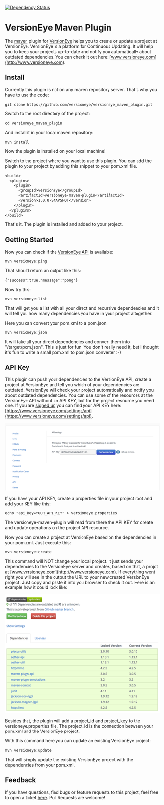 [![Dependency Status](http://www.versioneye.com/user/projects/51e2af93cbe2eb000203df22/badge.png)](http://www.versioneye.com/user/projects/51e2af93cbe2eb000203df22)

# VersionEye Maven Plugin

The [maven](http://maven.apache.org/) plugin for [VersionEye](http://www.versioneye.com) helps you to create or update a project at VersionEye. 
VersionEye is a platform for Continuous Updating. It will help you to keep your projects up-to-date and notify you automatically about outdated dependencies. You can check it out here: [www.versioneye.com](http://www.versioneye.com). 

## Install

Currently this plugin is not on any maven repository server. That's why you have to use the code: 

```
git clone https://github.com/versioneye/versioneye_maven_plugin.git
```

Switch to the root directory of the project: 

```
cd versioneye_maven_plugin
```

And install it in your local maven repository: 

```
mvn install 
```

Now the plugin is installed on your local machine! 

Switch to the project where you want to use this plugin. You can add the plugin to your project by adding this snippet to your pom.xml file.  

```
<build>
  <plugins>
    <plugin>
      <groupId>versioneye</groupId>
      <artifactId>versioneye-maven-plugin</artifactId>
      <version>1.0.0-SNAPSHOT</version>
    </plugin>
  </plugins>
</build>
```

That's it. The plugin is installed and added to your project.

## Getting Started

Now you can check if the [VersionEye API](https://www.versioneye.com/api?version=v2) is available: 

```
mvn versioneye:ping
```
That should return an output like this: 

```
{"success":true,"message":"pong"}
```
 
Now try this: 

```
mvn versioneye:list
```

That will get you a list with all your direct and recursive dependencies and it will tell you how many dependencies you have in your project altogether.

Here you can convert your pom.xml to a pom.json 

```
mvn versioneye:json 
```
It will take all your direct dependencies and convert them into "/target/pom.json". This is just for fun! You don't really need it, but I thought it's fun to write a small pom.xml to pom.json converter :-)  

## API Key

This plugin can push your dependencies to the VersionEye API, create a project at VersionEye and tell you which of your dependencies are outdated. VersionEye will check your project automatically and notify you about outdated dependencies. You can use some of the resources at the VersionEye API without an API KEY, but for the project resource you need one. If you are [signed up](https://www.versioneye.com/signup) you can find your API KEY here: [https://www.versioneye.com/settings/api](https://www.versioneye.com/settings/api). 

![VersionEye Dependencies](src/site/images/VersionEyeApiKey.png)

If you have your API KEY, create a properties file in your project root and add your KEY like this:  

```
echo "api_key=YOUR_API_KEY" > versioneye.properties
```

The versioneye-maven-plugin will read from there the API KEY for create and update operations on the project API resource. 

Now you can create a project at VersionEye based on the dependencies in your pom.xml. Just execute this: 

```
mvn versioneye:create
```

This command will NOT change your local project. It just sends your dependencies to the VersionEye server and creates, based on that, a projct at [www.versioneye.com](http://www.versioneye.com). If everything went right you will see in the output the URL to your new created VersionEye project. Just copy and paste it into you browser to check it out. Here is an example how it could look like: 

![VersionEye Dependencies](src/site/images/VersionEyeDependencies.png)

Besides that, the plugin will add a project_id and project_key to the versioneye.properties file. The project_id is the connection between your pom.xml and the VersionEye project. 

With this command here you can update an existing VersionEye project: 

```
mvn versioneye:update
``` 
That will simply update the existing VersionEye project with the dependencies from your pom.xml. 

## Feedback

If you have questions, find bugs or feature requests to this project, feel free to open a ticket [here](https://github.com/versioneye/versioneye_maven_plugin/issues). Pull Requests are welcome! 
